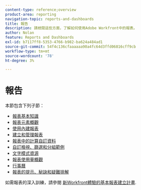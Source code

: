 ```yaml
---
content-type: reference;overview
product-area: reporting
navigation-topic: reports-and-dashboards
title: 報告
description: 請檢閱這些方面，了解如何使用Adobe Workfront中的報表。
author: Nolan
feature: Reports and Dashboards
exl-id: b7117ff8-5353-4766-b982-ba624a484ad1
source-git-commit: 54f4c136cfaaaaaa90a4fc64d3ffd06816cff9cb
workflow-type: tm+mt
source-wordcount: '78'
ht-degree: 3%

---
```


# 報告

本節包含下列子節：

* [報表基本知識](../../reports-and-dashboards/reports/reporting/reporting-basics.md)
* [報表元素概觀](../../reports-and-dashboards/reports/reporting-elements/reporting-elements-overview.md)
* [使用內建報表](../../reports-and-dashboards/reports/using-built-in-reports/use-built-in-reports.md)
* [建立和管理報表](../../reports-and-dashboards/reports/creating-and-managing-reports/create-manage-reports.md)
* [報表中的計算自訂資料](../../reports-and-dashboards/reports/calc-cstm-data-reports/calculated-custom-data-reports.md)
* [自訂檢視、篩選和分組範例](../../reports-and-dashboards/reports/custom-view-filter-grouping-samples/custom-view-filter-grouping-samples.md)
* [文字模式資源](../../reports-and-dashboards/reports/text-mode/text-mode-resources.md)
* [報表使用量概觀](../../reports-and-dashboards/reports/report-usage/report-usage-overview.md)
* [行事曆](../../reports-and-dashboards/reports/calendars/calendars.md)
* [報表的提示、秘訣和疑難排解](../../reports-and-dashboards/reports/tips-tricks-and-troubleshooting/tips-troubleshooting-reports.md)

如需報表的深入訓練，請參閱  [新Workfront體驗的基本報表建立計畫](https://one.workfront.com/s/basic-report-creation-program).
